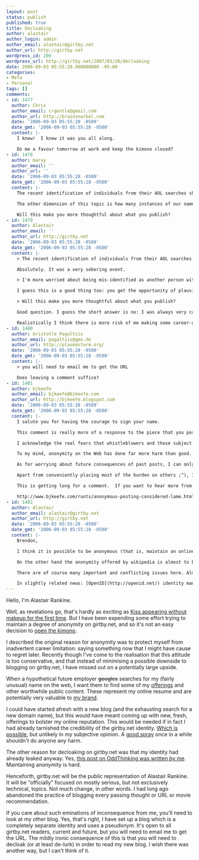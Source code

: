 ```yaml
---
layout: post
status: publish
published: true
title: Decloaking
author: alastair
author_login: admin
author_email: alastair@girtby.net
author_url: http://girtby.net
wordpress_id: 209
wordpress_url: http://girtby.net/2007/03/26/decloaking
date: 2006-09-03 05:55:28.000000000 -05:00
categories:
- Meta
- Personal
tags: []
comments:
- id: 1477
  author: Chris
  author_email: crgentle@gmail.com
  author_url: http://brainsnorkel.com
  date: '2006-09-03 05:55:28 -0500'
  date_gmt: '2006-09-03 05:55:28 -0500'
  content: |-
    I knew!  I knew it was you all along.

    Do me a favour tomorrow at work and keep the kimono closed?
- id: 1478
  author: marxy
  author_email: ''
  author_url: ''
  date: '2006-09-03 05:55:28 -0500'
  date_gmt: '2006-09-03 05:55:28 -0500'
  content: |-
    The recent identification of individuals from their AOL searches shows that we all leave many footprints on the internet that can be used to identify us if someone really wants to.

    The other dimension of this topic is how many instances of our names there are out there. I'm more worried about being mis-identified as another person with the same name as me.

    Will this make you more thoughtful about what you publish?
- id: 1479
  author: Alastair
  author_email: ''
  author_url: http://girtby.net
  date: '2006-09-03 05:55:28 -0500'
  date_gmt: '2006-09-03 05:55:28 -0500'
  content: |-
    > The recent identification of individuals from their AOL searches shows that we all leave many footprints on the internet that can be used to identify us if someone really wants to.

    Absolutely. It was a very sobering event.

    > I'm more worried about being mis-identified as another person with the same name as me.

    I guess this is a good thing too: you get the opportunity of plausible denial. "I didn't say that, it was the other marxy". With a very uncommon name like mine, I don't get that option.

    > Will this make you more thoughtful about what you publish?

    Good question. I guess the short answer is no: I was always very careful about it. But in the past I was more aware of the potential for identity leakage, whereas now I'm more careful about the impact on my real life identity.

    Realistically I think there is more risk of me making some career-affecting blunder in an email to a public mailing list than here on the blog.
- id: 1480
  author: Aristotle Pagaltzis
  author_email: pagaltzis@gmx.de
  author_url: http://plasmasturm.org/
  date: '2006-09-03 05:55:28 -0500'
  date_gmt: '2006-09-03 05:55:28 -0500'
  content: |-
    > you will need to email me to get the URL

    Does leaving a comment suffice?
- id: 1481
  author: bjkeefe
  author_email: bjkeefe@bjkeefe.com
  author_url: http://bjkeefe.blogspot.com
  date: '2006-09-03 05:55:28 -0500'
  date_gmt: '2006-09-03 05:55:28 -0500'
  content: |-
    I salute you for having the courage to sign your name.

    This comment is really more of a response to the piece that you posted on OddThinking, a point of view that you have evidently grown away from.  I thought that piece makes a good case, and I have strong feelings in the opposite direction about anonymity, so I wanted to register them.  (Straining at moot gnats is my specialty!)

    I acknowledge the real fears that whistleblowers and those subject to persecution face.  I suspect that I have lately also grown a little more accepting about people who want to vent their spleens, but fear economic consequences; e.g., someone who runs a business whose customers might be irrationally offended by the blogger's nighttime politics.  But only a little.

    To my mind, anonymity on the Web has done far more harm than good.  It has allowed cowards to pollute good debate and discussion with noise and invective.  It smacks of people unwilling to take personal responsibility.  You have only to look at the power structure in my sad country to see how distasteful and dangerous both of these can be.

    As for worrying about future consequences of past posts, I can only say: I wouldn't want to be involved with anyone, whether as an employee or as a friend, who wouldn't respect my right to possibly different points of view.  As for posts that I myself might later cringe at, I would expect such a person to assume that I was capable of growth, or at worst, that I was entitled to be a human being and occasionally stick my foot in my mouth.

    Apart from conveniently placing most of the burden on others ;^), I must say that having a blog under my own name works as a good sanity check.

    This is getting long for a comment.  If you want to hear more from me on the matter, see:

    http://www.bjkeefe.com/runts/anonymous-posting-considered-lame.html
- id: 1482
  author: Alastair
  author_email: alastair@girtby.net
  author_url: http://girtby.net
  date: '2006-09-03 05:55:28 -0500'
  date_gmt: '2006-09-03 05:55:28 -0500'
  content: |-
    Brendon,

    I think it is possible to be anonymous (that is, maintain an online identity which is different from your real life one) but still be *accountable*. I know this sounds like a contradiction, but it is basically what is offered by eBay.

    On the other hand the anonymity offered by wikipedia is almost to be its undoing.

    There are of course many important and conflicting issues here. Almost certainly clever people are thinking about this.

    In slightly related news: [OpenID](http://openid.net/) identity management is coming to Mephisto. Look for it here soon.
---
```

Hello, I'm Alastair Rankine.

Well, as revelations go, that's hardly as exciting as [Kiss appearing without makeup for the first time](http://en.wikipedia.org/wiki/KISS_%28band%29#Unmasking_and_rebound_.281983.E2.80.9395.29). But I have been expending some effort trying to maintain a degree of anonymity on girtby.net, and so it's not an easy decision to [open the kimono](http://www.unionsquareventures.com/2005/12/cliche_of_the_w_3.html).

I described the original reason for anonymity was to protect myself from inadvertent career limitation: saying something now that I might have cause to regret later. Recently though I've come to the realisation that this attitude is too conservative, and that instead of minimising a possible downside to blogging on girtby.net, I have missed out on a potentially large upside.

When a hypothetical future employer <del>googles</del> searches for my (fairly unusual) name on the web, I want them to find some of my [offerings](/offerings) and other worthwhile public content. These represent my online resume and are potentially very valuable to [my brand](http://www.zefrank.com/theshow/archives/2006/08/082906.html).

I could have started afresh with a new blog (and the exhausting search for a new domain name), but this would have meant coming up with new, fresh, offerings to bolster my online reputation. This would be needed if in fact I had already tarnished the credibility of the girtby.net identity. [Which is possible](/articles/category/provocation), but unlikely in my subjective opinion. A [good spray](http://www.joelonsoftware.com/items/2006/07/29.html) once in a while shouldn't do anyone any harm.

The other reason for decloaking on girtby.net was that my identity had already leaked anyway. Yes, [this post on OddThinking was written by me](http://www.somethinkodd.com/oddthinking/2006/01/26/pretty-good-privacy-pretty-bad-anonymity/). Maintaining anonymity is hard.

Henceforth, girtby.net will be the public representation of Alastair Rankine. It will be "officially" focused on mostly serious, but not exclusively technical, topics. Not much change, in other words. I had long ago abandoned the practice of blogging every passing thought or URL or movie recommendation.

If you care about such eminations of inconsequence from me, you'll need to look at my other blog. Yes, that's right, I have set up a blog which is a completely separate identity and uses a pseudonym. It's open to all girtby.net readers, current and future, but you will need to email me to get the URL. The mildly ironic consequence of this is that *you* will need to decloak (or at least de-lurk) in order to read my new blog. I wish there was another way, but I can't think of it.
